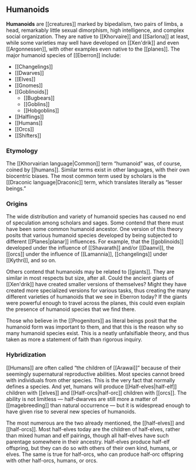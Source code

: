 ## Humanoids

**Humanoids** are [[creatures]] marked by
bipedalism, two pairs of limbs, a head, remarkably
little sexual dimorphism, high intelligence, and
complex social organization. They are native to
[[Khorvaire]] and [[Sarlona]] at least, while
some varieties may well have developed on
[[Xen'drik]] and even [[Argonnessen]], with other
examples even native to the [[planes]]. The major
humanoid species of [[Eberron]] include:

* [[Changelings]]
* [[Dwarves]]
* [[Elves]]
* [[Gnomes]]
* [[Goblinoids]]
    * [[Bugbears]]
    * [[Goblins]]
    * [[Hobgoblins]]
* [[Halflings]]
* [[Humans]]
* [[Orcs]]
* [[Shifters]]

### Etymology

The [[Khorvairian language|Common]] term
“humanoid” was, of course, coined by [[humans]].
Similar terms exist in other languages, with
their own biocentric biases. The most common term
used by scholars is the
[[Draconic language|Draconic]] term, which
translates literally as “lesser beings.”

### Origins

The wide distribution and variety of humanoid
species has caused no end of speculation among
scholars and sages. Some contend that there must
have been some common humanoid ancestor. One
version of this theory posits that various
humanoid species developed by being subjected to
different [[Planes|planar]] influences. For
example, that the [[goblinoids]] developed under
the influence of [[Shavarath]] and/or [[Daanvi]],
the [[orcs]] under the influence of [[Lamannia]],
[[changelings]] under [[Kythri]], and so on.

Others contend that humanoids may be related to
[[giants]]. They are similar in most respects but
size, after all. Could the ancient giants of
[[Xen'drik]] have created smaller versions of
themselves? Might they have created more
specialized versions for various tasks, thus
creating the many different varieties of
humanoids that we see in Eberron today? If the
giants were powerful enough to travel across the
planes, this could even explain the presence of
humanoid species that we find there.

Those who believe in the [[Progenitors]] as
literal beings posit that the humanoid form was
important to them, and that this is the reason
why so many humanoid species exist. This is a
neatly unfalsifiable theory, and thus taken as
more a statement of faith than rigorous inquiry.

### Hybridization

[[Humans]] are often called “the children of
[[Arawai]]” because of their seemingly
supernatural reproductive abilities. Most species
cannot breed with individuals from other species.
This is the very fact that normally defines a
species. And yet, humans will produce
[[Half-elves|half-elf]] children with [[elves]]
and [[Half-orcs|half-orc]] children with [[orcs]].
The ability is not limitless — half-dwarves are
still more a matter of [[magebreeding]] than
natural occurrence — but it is widespread enough
to have given rise to several new species of
humanoids.

The most numerous are the two already mentioned,
the [[half-elves]] and [[half-orcs]]. Most
half-elves today are the children of half-elves,
rather than mixed human and elf pairings, though
all half-elves have such parentage somewhere in
their ancestry. Half-elves produce half-elf
offspring, but they can do so with others of
their own kind, humans, or elves. The same is
true for half-orcs, who can produce half-orc
offspring with other half-orcs, humans, or orcs.